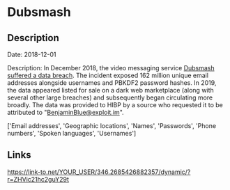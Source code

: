 # Dubsmash

## Description

Date: 2018-12-01

Description:
In December 2018, the video messaging service <a href="https://www.theregister.co.uk/2019/02/11/620_million_hacked_accounts_dark_web/" target="_blank" rel="noopener">Dubsmash suffered a data breach</a>. The incident exposed 162 million unique email addresses alongside usernames and PBKDF2 password hashes. In 2019, the data appeared listed for sale on a dark web marketplace (along with several other large breaches) and subsequently began circulating more broadly. The data was provided to HIBP by a source who requested it to be attributed to &quot;BenjaminBlue@exploit.im&quot;.


['Email addresses', 'Geographic locations', 'Names', 'Passwords', 'Phone numbers', 'Spoken languages', 'Usernames']

## Links

https://link-to.net/YOUR_USER/346.2685426882357/dynamic/?r=ZHVic21hc2guY29t
